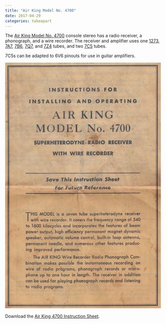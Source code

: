 ```yaml
---
title: "Air King Model No. 4700"
date: 2017-04-29
categories: takeapart
---
```


The [Air King Model No. 4700](http://www.radiomuseum.org/r/airking_4700_2.html) console stereo
has a radio receiver, a phonograph, and a wire recorder. The receiver and amplifier uses one
[1273](http://www.radiomuseum.org/tubes/tube_1273.html), [7A7](http://www.radiomuseum.org//tubes/tube_7a7.html),
[7B6](http://www.radiomuseum.org//tubes/tube_7b6.html), [7Q7](http://www.radiomuseum.org//tubes/tube_7q7.html),
and [7Z4](http://www.radiomuseum.org/tubes/tube_7z4.html) tubes, and two [7C5](http://www.radiomuseum.org//tubes/tube_7c5.html)
tubes.

7C5s can be adapted to 6V6 pinouts for use in guitar amplifiers.

![Cover of Air King 4700 Instruction Sheet](/assets/images/air-king-4700.jpg)

Download the [Air King 4700 Instruction Sheet](/assets/images/air-king-4700-instruction-sheet.pdf).

